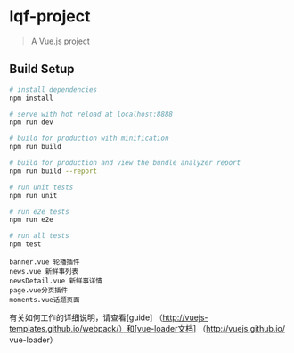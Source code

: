 # lqf-project

> A Vue.js project

## Build Setup

``` bash
# install dependencies
npm install

# serve with hot reload at localhost:8888
npm run dev

# build for production with minification
npm run build

# build for production and view the bundle analyzer report
npm run build --report

# run unit tests
npm run unit

# run e2e tests
npm run e2e

# run all tests
npm test
```
```
banner.vue 轮播插件
news.vue 新鲜事列表
newsDetail.vue 新鲜事详情
page.vue分页插件
moments.vue话题页面
```
有关如何工作的详细说明，请查看[guide] （http://vuejs-templates.github.io/webpack/）和[vue-loader文档] （http://vuejs.github.io/ vue-loader）

